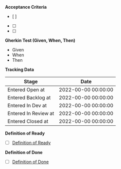 **Acceptance Criteria**
- [ ] 
- [ ]
- [ ]


**Gherkin Test (Given, When, Then)**
- Given
- When
- Then


**Tracking Data**


| Stage | Date |
| ------ | ------ |
| Entered Open at | 2022-00-00 00:00:00 |
| Entered Backlog at | 2022-00-00 00:00:00 |
| Entered In Dev at | 2022-00-00 00:00:00 |
| Entered In Review at | 2022-00-00 00:00:00 |
| Entered Closed at | 2022-00-00 00:00:00 |


**Definition of Ready**
- [ ] [Definition of Ready](https://git.cardiff.ac.uk/c21048229/ase-2022-y2-team-07/-/wikis/Definition-of-Ready)


**Definition of Done**
- [ ] [Definition of Done](https://git.cardiff.ac.uk/c21048229/ase-2022-y2-team-07/-/wikis/Definition-of-Done)
